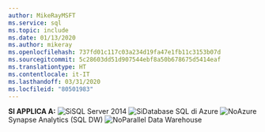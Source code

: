 ```yaml
---
author: MikeRayMSFT
ms.service: sql
ms.topic: include
ms.date: 01/13/2020
ms.author: mikeray
ms.openlocfilehash: 737fd01c117c03a234d19fa47e1fb11c3153b07d
ms.sourcegitcommit: 5c28603dd51d907544ebf8a50b678675d5414eaf
ms.translationtype: HT
ms.contentlocale: it-IT
ms.lasthandoff: 03/31/2020
ms.locfileid: "80501983"
---
```

**SI APPLICA A:** ![Sì](media/yes-icon.png)SQL Server 2014 ![Sì](media/yes-icon.png)Database SQL di Azure ![No](media/no-icon.png)Azure Synapse Analytics (SQL DW) ![No](media/no-icon.png)Parallel Data Warehouse 

